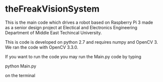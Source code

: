 # theFreakVisionSystem
This is the main code which drives a robot based on Raspberry Pi 3 made as a senior design project at Electical and Electronics Engineering Department of Middle East Techincal University. 

This is code is developed on python 2.7 and requires numpy and OpenCV 3. We ran the code with OpenCV 3.3.0. 

If you want to run the code you may run the Main.py code by typing 

python Main.py

on the terminal

